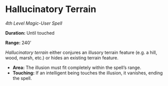 # Hallucinatory Terrain

*4th Level Magic-User Spell*

**Duration:** Until touched

**Range:** 240’

*Hallucinatory terrain* either conjures an illusory terrain feature (e.g. a hill, wood, marsh, etc.) or hides an existing terrain feature.

- **Area:** The illusion must fit completely within the spell’s range.
- **Touching:** If an intelligent being touches the illusion, it vanishes, ending the spell.